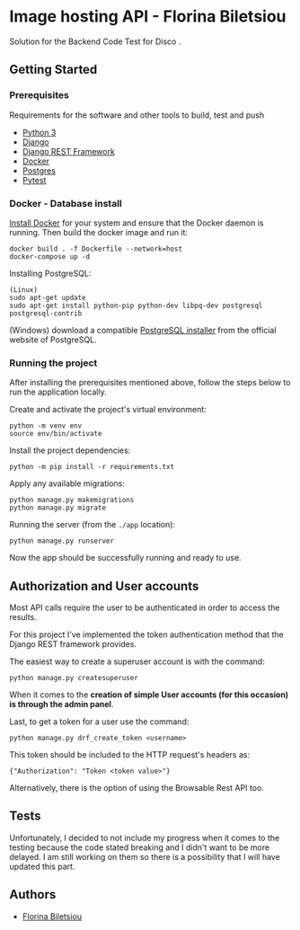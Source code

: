 # Image hosting API - Florina Biletsiou

Solution for the Backend Code Test for Disco .


## Getting Started


### Prerequisites

Requirements for the software and other tools to build, test and push 
- [Python 3](https://www.python.org/)
- [Django](https://www.djangoproject.com/)
- [Django REST Framework](https://www.django-rest-framework.org/)
- [Docker](https://docs.docker.com/get-docker/)
- [Postgres](https://www.postgresql.org/)
- [Pytest](https://docs.pytest.org/)


### Docker - Database install
[Install Docker](https://docs.docker.com/get-docker/) for your system and ensure that the Docker daemon is running.
Then build the docker image and run it:

    docker build . -f Dockerfile --network=host
    docker-compose up -d 


Installing PostgreSQL:
    
    (Linux)
    sudo apt-get update
    sudo apt-get install python-pip python-dev libpq-dev postgresql postgresql-contrib

(Windows)
download a compatible [PostgreSQL installer](https://www.postgresql.org/download/windows/) from the official website of PostgreSQL.

### Running the project

After installing the prerequisites mentioned above, follow the steps below to run the application locally.

Create and activate the project's virtual environment:

    python -m venv env
    source env/bin/activate

Install the project dependencies:

    python -m pip install -r requirements.txt

Apply any available migrations:
    
    python manage.py makemigrations
    python manage.py migrate

Running the server (from the `./app` location):

    python manage.py runserver

Now the app should be successfully running and ready to use.

## Authorization and User accounts

Most API calls require the user to be authenticated in order to access the results.

For this project I've implemented the token authentication method that the Django REST framework provides.

The easiest way to create a superuser account is with the command:

    python manage.py createsuperuser

When it comes to the **creation of simple User accounts (for this occasion) is through the admin panel**. 

Last, to get a token for a user use the command:

    python manage.py drf_create_token <username>

This token should be included to the HTTP request's headers as:

    {"Authorization": "Token <token value>"}

Alternatively, there is the option of using the Browsable Rest API too.

## Tests

Unfortunately, I decided to not include my progress when it comes to the testing because the code stated breaking and I didn't want to be more delayed. 
I am still working on them so there is a possibility that I will have updated this part. 


## Authors

  - [Florina Biletsiou](https://www.linkedin.com/in/florina-biletsiou/)
